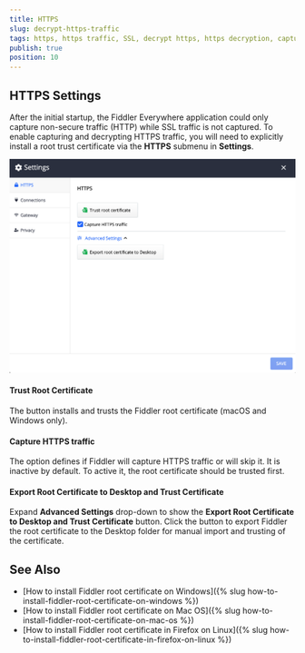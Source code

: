 ```yaml
---
title: HTTPS
slug: decrypt-https-traffic
tags: https, https traffic, SSL, decrypt https, https decryption, capturing HTTPS, trust certificate
publish: true
position: 10
---
```


## HTTPS Settings

After the initial startup, the Fiddler Everywhere application could only capture non-secure traffic (HTTP) while SSL traffic is not captured. To enable capturing and decrypting HTTPS traffic, you will need to explicitly install a root trust certificate via the __HTTPS__ submenu in __Settings__.

![default https settings](../../images/settings/settings-https.png)

#### Trust Root Certificate

The button installs and trusts the Fiddler root certificate (macOS and Windows only).

#### Capture HTTPS traffic

The option defines if Fiddler will capture HTTPS traffic or will skip it. It is inactive by default.  To active it, the root certificate should be trusted first.

#### Export Root Certificate to Desktop and Trust Certificate

Expand __Advanced Settings__ drop-down to show the __Export Root Certificate to Desktop and Trust Certificate__ button. Click the button to export Fiddler the root certificate to the Desktop folder for manual import and trusting of the certificate.

## See Also

* [How to install Fiddler root certificate on Windows]({% slug how-to-install-fiddler-root-certificate-on-windows %})
* [How to install Fiddler root certificate on Mac OS]({% slug how-to-install-fiddler-root-certificate-on-mac-os %})
* [How to install Fiddler root certificate in Firefox on Linux]({% slug how-to-install-fiddler-root-certificate-in-firefox-on-linux %})
